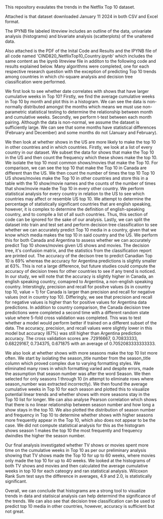 This repository evaulates the trends in the Netflix Top 10 dataset. 

Attached is that dataset downloaded January 11 2024 in both CSV and Excel format. 

The IPYNB file labeled litreview includes an outline of the data, univariate analysis (histograms) and bivariate analysis (scatterplots) of the unaltered data. 

Also attached is the PDF of the Inital Code and Results and the IPYNB file of all code named 'CIND820_NetflixTop10_Country.ipynb' which includes the same content as the ipynb litreview file in additon to the following code and results explained below. Many algorithms were completed, one for each respective research question with the exception of predicting Top 10 trends among countries in which chi-square analysis and decision tree classification were performed.

We first look to see whether date correlates with shows that have larger cumulative weeks in Top 10? Firstly, we find the average cumulative weeks in Top 10 by month and plot this in a histogram. We can see the data is non-normally distributed amongst the months which means we must use non-parametric statistical testing to determine the relationship between month and cumulative weeks. Secondly, we perform t-test between each month pairing. Although the data is non-normal, we assume the dataset is sufficiently large. We can see that some months have statistical differences (February and December) and some months do not (January and February). 

We then look at whether shows in the US are more likely to make the top 10 in other countries and in which countries. Firstly, we look at a list of every country in our dataset. We subset the data for shows that make the Top 10 in the US and then count the frequency which these shows make the top 10. We isolate the top 10 most common shows/movies that make the Top 10. For comparison, we can see the top 10 that make the Top 10 in Canada are different than the US. We then count the number of times the top 10 Top 10 US shows/movies make the Top 10 in other countries and store this in a table with the 10 show/movie names and the counts of the number of times that show/movie made the Top 10 in every other country. We perform statistical analysis for every country in relation to the US to see which countries may affect or resemble US top 10. We attempt to determine the percentage of statistically significant countries that are english speaking, however, it is complex to determine the definition of english-speaking country, and to compile a list of all such countries. Thus, this section of code can be ignored for the sake of our analysis. Lastly, we can split the dataset into train and test set and perform decision tree classification to see whether we can accurately predict Top 10 media in a country, given that we know which media makes the top 10 in said country and the US. We perform this for both Canada and Argentina to assess whether we can accurately predict Top 10 shows/movies given US shows and movies. The decision tree, it's confusion matrix, and the statistics from the classification report are printed out. The accuracy of the decison tree to predict Canadian Top 10 is 69% whereas the accuracy for Argentina predictions is slightly smaller at 63%. This is not a large difference, but future studies could compute the accuracy of decision trees for other countries to see if any trend is noticed. In our study, we will  note that the accuracy is slightly higher in Canada, an english speaking country, comapred to Argentina, a non-english speaking country. Interstingly, precision and recall for positve values (is in country top 10, value = 1) for Canada is larger than precision and recall for negative values (not in country top 10). Differingly, we see that precision and recall for negative values is higher than for positive values for Argentina data predictions. In addition to country comparison, the Canada decision tree predictions were completed a second time with a different random state value where 5-fold cross validation was completed. This was to test whether a model would perform better if trained on a different subset of the data. The accuracy, precision, and recall values were slightly lower in this model but accuracy (67%) was still higher than Argentina prediction accuracy. The cross validation scores are .72916667, 0.70833333, 0.68229167, 0.734375, 0.671875 with an average of 0.7052083333333333.

We also look at whether shows with more seasons make the top 10 list more often. We start by isolating the season_title number from the season_title column which proved complex due to varying formatting styles. We eliminated many rows in which formatting varied and despite errors, made the assumption that season number was after the word Season. We then selected for only seasons 1 through 10 (in attempt to eliminate rows where season_number was extracted incorrectly). We then found the average cumulative weeks in Top 10 for each season and plotted this to visualize potential linear trends and whether shows with more seasons stay in the Top 10 list for longer. We can also analyse Pearson correlation which shows that there is no linear relationship between season number and how long a show stays in the top 10. We also plotted the distribution of season number and frequency in Top 10 to determine whether shows with higher seasons more frequently appear in the Top 10, which also does not appear to be the case. We did not compute statistical analysis for this as the histogram shows season 1 makes the top 10 the most frequently and frequency dwindles the higher the season number. 

Our final analysis investigated whether TV shows or movies spent more time on the cumulative weeks in Top 10 as per our preliminary analysis showing that TV shows made the Top 10 for up to 60 weeks, where movies only made the top 10 for up to 40 weeks. We looked at the histograms of both TV shows and movies and then calculated the average cumulative weeks in top 10 for each cateogry and ran statistical analysis. Wilcoxon Rank Sum test says the difference in averages, 4.9 and 2.0, is statistically significant. 

Overall, we can conclude that histograms are a strong tool to visualize trends in data and statisical analysis can help determind the significance of the trends. We can also see that decision tree classification can be used to predict top 10 media in other countries, however, accuracy is sufficient but not great.
